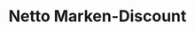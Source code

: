 ---
title: "Netto Marken-Discount"
url: /sebnitz/netto-marken-discount-doktor-steudner-strasse/
shop: Supermarkt
---